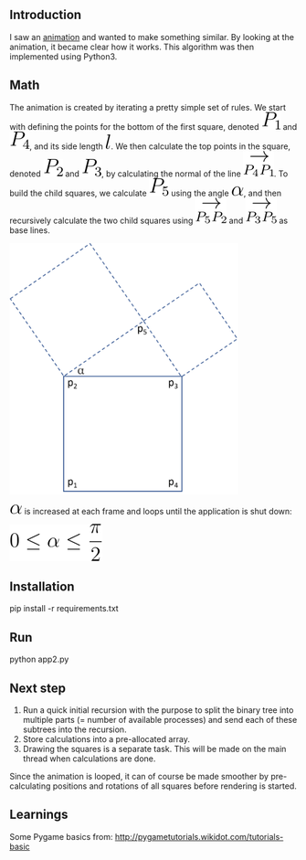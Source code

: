 ## Introduction

I saw an [animation](https://twitter.com/jagarikin/status/1393428373368545283) and wanted to make something similar. By looking at the animation, it became clear how it works. This algorithm was then implemented using Python3.

## Math

The animation is created by iterating a pretty simple set of rules. We start with defining the points for the bottom of the first square, denoted ![img](./assets/p1.svg) and  ![img](./assets/p4.svg), and its side length  ![img](./assets/l.svg). We then calculate the top points in the square, denoted  ![img](./assets/p2.svg) and  ![img](./assets/p3.svg), by calculating the normal of the line ![img](./assets/p4p1.svg). To build the child squares, we calculate ![img](./assets/p5.svg) using the angle ![img](./assets/alpha.svg), and then recursively calculate the two child squares using ![img](./assets/p5p2.svg) and ![img](./assets/p3p5.svg) as base lines.

<img src="./assets/squares.png" width="400px">

![img](./assets/alpha.svg) is increased at each frame and loops until the application is shut down:

![img](./assets/alpharange.svg) 

## Installation

pip install -r requirements.txt

## Run

python app2.py

## Next step

1. Run a quick initial recursion with the purpose to split the binary tree into multiple parts (= number of available processes) and send each of these subtrees into the recursion.
1. Store calculations into a pre-allocated array.
1. Drawing the squares is a separate task. This will be made on the main thread when calculations are done.

Since the animation is looped, it can of course be made smoother by pre-calculating positions and rotations of all squares before rendering is started.

## Learnings

Some Pygame basics from:
http://pygametutorials.wikidot.com/tutorials-basic
